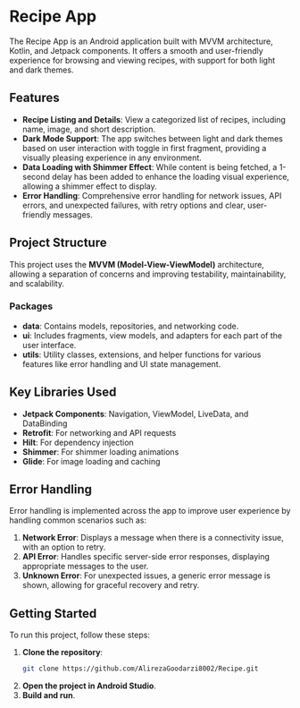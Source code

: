 # Recipe App

The Recipe App is an Android application built with MVVM architecture, Kotlin, and Jetpack components. It offers a smooth and user-friendly experience for browsing and viewing recipes, with support for both light and dark themes.

## Features

- **Recipe Listing and Details**: View a categorized list of recipes, including name, image, and short description.
- **Dark Mode Support**: The app switches between light and dark themes based on user interaction with toggle in first fragment, providing a visually pleasing experience in any environment.
- **Data Loading with Shimmer Effect**: While content is being fetched, a 1-second delay has been added to enhance the loading visual experience, allowing a shimmer effect to display.
- **Error Handling**: Comprehensive error handling for network issues, API errors, and unexpected failures, with retry options and clear, user-friendly messages.

## Project Structure

This project uses the **MVVM (Model-View-ViewModel)** architecture, allowing a separation of concerns and improving testability, maintainability, and scalability.

### Packages

- **data**: Contains models, repositories, and networking code.
- **ui**: Includes fragments, view models, and adapters for each part of the user interface.
- **utils**: Utility classes, extensions, and helper functions for various features like error handling and UI state management.

## Key Libraries Used

- **Jetpack Components**: Navigation, ViewModel, LiveData, and DataBinding
- **Retrofit**: For networking and API requests
- **Hilt**: For dependency injection
- **Shimmer**: For shimmer loading animations
- **Glide**: For image loading and caching

## Error Handling

Error handling is implemented across the app to improve user experience by handling common scenarios such as:

1. **Network Error**: Displays a message when there is a connectivity issue, with an option to retry.
2. **API Error**: Handles specific server-side error responses, displaying appropriate messages to the user.
3. **Unknown Error**: For unexpected issues, a generic error message is shown, allowing for graceful recovery and retry.

## Getting Started

To run this project, follow these steps:

1. **Clone the repository**:
   ```bash
   git clone https://github.com/AlirezaGoodarzi8002/Recipe.git

2. **Open the project in Android Studio**.
3. **Build and run**.